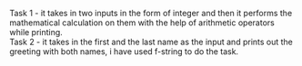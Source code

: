 Task 1 - it takes in two inputs in the form of integer and then it performs the mathematical calculation on them with the help of arithmetic operators while printing.
<br>
Task 2 - it takes in the first and the last name as the input and prints out the greeting with both names, i have used f-string to do the task.
